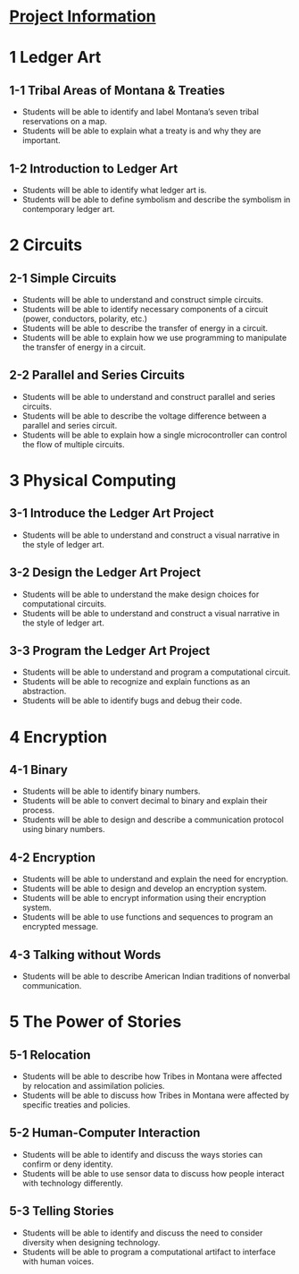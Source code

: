# [Project Information](project-information/README.md)

# 1 Ledger Art

## 1-1 Tribal Areas of Montana & Treaties
* Students will be able to identify and label Montana’s seven tribal reservations on a map.
* Students will be able to explain what a treaty is and why they are important.

## 1-2 Introduction to Ledger Art
*	Students will be able to identify what ledger art is.
*	Students will be able to define symbolism and describe the symbolism in contemporary ledger art.

# 2 Circuits

## 2-1 Simple Circuits
*	Students will be able to understand and construct simple circuits.
*	Students will be able to identify necessary components of a circuit (power, conductors, polarity, etc.)
*	Students will be able to describe the transfer of energy in a circuit.
*	Students will be able to explain how we use programming to manipulate the transfer of energy in a circuit.

## 2-2 Parallel and Series Circuits
*	Students will be able to understand and construct parallel and series circuits.
*	Students will be able to describe the voltage difference between a parallel and series circuit.
* Students will be able to explain how a single microcontroller can control the flow of multiple circuits.

# 3 Physical Computing

## 3-1 Introduce the Ledger Art Project
*	Students will be able to understand and construct a visual narrative in the style of ledger art.

## 3-2 Design the Ledger Art Project
*	Students will be able to understand the make design choices for computational circuits.
*	Students will be able to understand and construct a visual narrative in the style of ledger art.

## 3-3 Program the Ledger Art Project
*	Students will be able to understand and program a computational circuit.
*	Students will be able to recognize and explain functions as an abstraction.
* Students will be able to identify bugs and debug their code.

# 4 Encryption

## 4-1 Binary
*	Students will be able to identify binary numbers.
*	Students will be able to convert decimal to binary and explain their process.
*	Students will be able to design and describe a communication protocol using binary numbers.

## 4-2 Encryption
*	Students will be able to understand and explain the need for encryption.
*	Students will be able to design and develop an encryption system.
*	Students will be able to encrypt information using their encryption system.
*	Students will be able to use functions and sequences to program an encrypted message.

## 4-3 Talking without Words
* Students will be able to describe American Indian traditions of nonverbal communication.

# 5 The Power of Stories

## 5-1 Relocation
*	Students will be able to describe how Tribes in Montana were affected by relocation and assimilation policies.
*	Students will be able to discuss how Tribes in Montana were affected by specific treaties and policies.

## 5-2 Human-Computer Interaction
*	Students will be able to identify and discuss the ways stories can confirm or deny identity.
* Students will be able to use sensor data to discuss how people interact with technology differently.

## 5-3 Telling Stories
*	Students will be able to identify and discuss the need to consider diversity when designing technology.
* Students will be able to program a computational artifact to interface with human voices.
